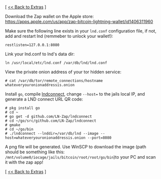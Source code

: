[ [<< Back to Extras](https://github.com/seth586/guides/blob/master/FreeNAS/bitcoin/extras.md) ]

Download the Zap wallet on the Apple store: https://apps.apple.com/us/app/zap-bitcoin-lightning-wallet/id1406311960

Make sure the following line exists in your `lnd.conf` configuration file, if not, add and restart lnd (remmeber to unlock your wallet!):
```
restlisten=127.0.0.1:8080
```

Link your lnd.conf to lnd's data dir:
```
ln /usr/local/etc/lnd.conf /var/db/lnd/lnd.conf
```

View the private onion address of your tor hidden service:
```
# cat /var/db/tor/remote_connections/hostname
whateveryouronionaddressis.onion
```

Install `go`, compile [lndconnect](https://github.com/LN-Zap/lndconnect), change `--host=` to the jails local IP, and generate a LND connect URL QR code:
```
# pkg install go
# cd ~
# go get -d github.com/LN-Zap/lndconnect
# cd ~/go/src/github.com/LN-Zap/lndconnect
# gmake
# cd ~/go/bin
# ./lndconnect --lnddir=/var/db/lnd --image --host=whateveryouronionaddressis.onion --port=8080
```
A png file will be generated. Use WinSCP to download the image (path should be something like this: `/mnt/volume0/iocage/jails/bitcoin/root/root/go/bin`)to your PC and scan it with the zap app!

[ [<< Back to Extras](https://github.com/seth586/guides/blob/master/FreeNAS/bitcoin/extras.md) ]
